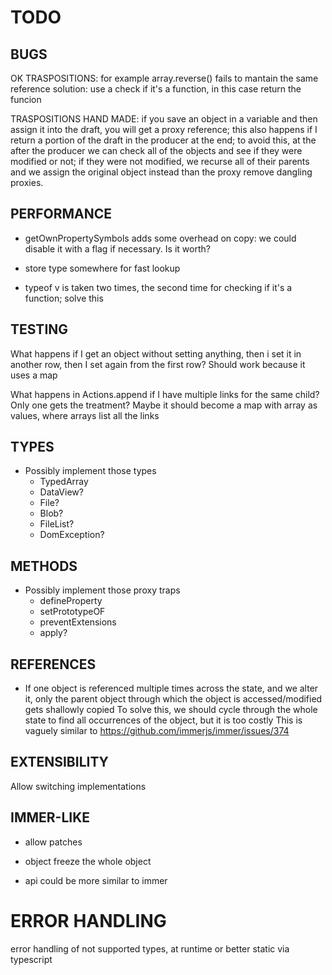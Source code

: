 # TODO

## BUGS

OK TRASPOSITIONS: for example array.reverse() fails to mantain the same reference
solution: use a check if it's a function, in this case return the funcion

TRASPOSITIONS HAND MADE:
if you save an object in a variable and then assign it into the draft, you will get a proxy reference; this also happens if I return a portion of the draft in the producer at the end; to avoid this, at the after the producer we can check all of the objects and see if they were modified or not; if they were not modified, we recurse all of their parents and we assign the original object instead than the proxy
remove dangling proxies.


## PERFORMANCE

- getOwnPropertySymbols adds some overhead on copy: we could disable it with a flag if necessary. Is it worth?

- store type somewhere for fast lookup

- typeof v is taken two times, the second time for checking if it's a function; solve this

## TESTING

What happens if I get an object without setting anything, then i set it in another row, then I set again from the first row? Should work because it uses a map

What happens in Actions.append if I have multiple links for the same child? Only one gets the treatment? Maybe it should become a map with array as values, where arrays list all the links


## TYPES

- Possibly implement those types
    - TypedArray
    - DataView?
    - File?
    - Blob?
    - FileList?
    - DomException?

## METHODS

- Possibly implement those proxy traps
    - defineProperty
    - setPrototypeOF
    - preventExtensions
    - apply?

## REFERENCES

- If one object is referenced multiple times across the state, and we alter it, only the parent object through which the object is accessed/modified gets shallowly copied
To solve this, we should cycle through the whole state to find all occurrences of the object, but it is too costly
This is vaguely similar to https://github.com/immerjs/immer/issues/374

## EXTENSIBILITY

Allow switching implementations

## IMMER-LIKE

- allow patches 

- object freeze the whole object

- api could be more similar to immer

# ERROR HANDLING

error handling of not supported types, at runtime or better static via typescript

